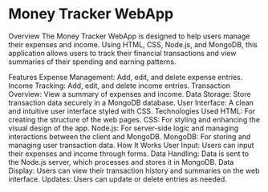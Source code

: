 # Money Tracker WebApp
Overview
The Money Tracker WebApp is designed to help users manage their expenses and income. Using HTML, CSS, Node.js, and MongoDB, this application allows users to track their financial transactions and view summaries of their spending and earning patterns.

Features
Expense Management: Add, edit, and delete expense entries.
Income Tracking: Add, edit, and delete income entries.
Transaction Overview: View a summary of expenses and income.
Data Storage: Store transaction data securely in a MongoDB database.
User Interface: A clean and intuitive user interface styled with CSS.
Technologies Used
HTML: For creating the structure of the web pages.
CSS: For styling and enhancing the visual design of the app.
Node.js: For server-side logic and managing interactions between the client and MongoDB.
MongoDB: For storing and managing user transaction data.
How It Works
User Input: Users can input their expenses and income through forms.
Data Handling: Data is sent to the Node.js server, which processes and stores it in MongoDB.
Data Display: Users can view their transaction history and summaries on the web interface.
Updates: Users can update or delete entries as needed.
